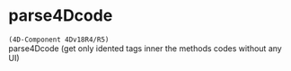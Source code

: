 # parse4Dcode
` (4D-Component 4Dv18R4/R5) `<br>
parse4Dcode (get only idented tags inner the methods codes without any UI)
